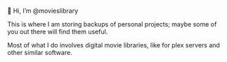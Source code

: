 👋 Hi, I’m @movieslibrary

This is where I am storing backups of personal projects; maybe some of you out there will find them useful.

Most of what I do involves digital movie libraries, like for plex servers and other similar software.
